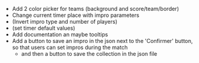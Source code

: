   * Add 2 color picker for teams (background and score/team/border)
  * Change current timer place with impro parameters
  * (Invert impro type and number of players)
  * (set timer default values)
  * Add documentation an maybe tooltips
  * Add a button to save an impro in the json next to the 'Confirmer' button, so that users can set impros during the match
    * and then a button to save the collection in the json file 
